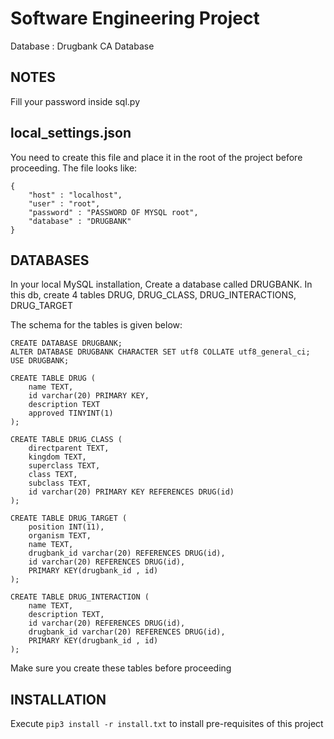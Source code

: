 # Software Engineering Project

Database : Drugbank CA Database

## NOTES

Fill your password inside sql.py

## local_settings.json

You need to create this file and place it in the root of the project before proceeding. The file looks like:

    {
        "host" : "localhost",
        "user" : "root",
        "password" : "PASSWORD OF MYSQL root",
        "database" : "DRUGBANK"
    }

## DATABASES

In your local MySQL installation, Create a database called DRUGBANK.
In this db, create 4 tables DRUG, DRUG_CLASS, DRUG_INTERACTIONS, DRUG_TARGET

The schema for the tables is given below:

    CREATE DATABASE DRUGBANK;
    ALTER DATABASE DRUGBANK CHARACTER SET utf8 COLLATE utf8_general_ci;
    USE DRUGBANK;

    CREATE TABLE DRUG (
        name TEXT,
        id varchar(20) PRIMARY KEY,
        description TEXT
        approved TINYINT(1)
    );

    CREATE TABLE DRUG_CLASS (
        directparent TEXT,
        kingdom TEXT,
        superclass TEXT,
        class TEXT,
        subclass TEXT,
        id varchar(20) PRIMARY KEY REFERENCES DRUG(id)
    );

    CREATE TABLE DRUG_TARGET (
        position INT(11),
        organism TEXT,
        name TEXT,
        drugbank_id varchar(20) REFERENCES DRUG(id),
        id varchar(20) REFERENCES DRUG(id),
        PRIMARY KEY(drugbank_id , id)
    );

    CREATE TABLE DRUG_INTERACTION (
        name TEXT,
        description TEXT,
        id varchar(20) REFERENCES DRUG(id),
        drugbank_id varchar(20) REFERENCES DRUG(id),
        PRIMARY KEY(drugbank_id , id)
    );

Make sure you create these tables before proceeding

## INSTALLATION

Execute `pip3 install -r install.txt` to install pre-requisites of this project